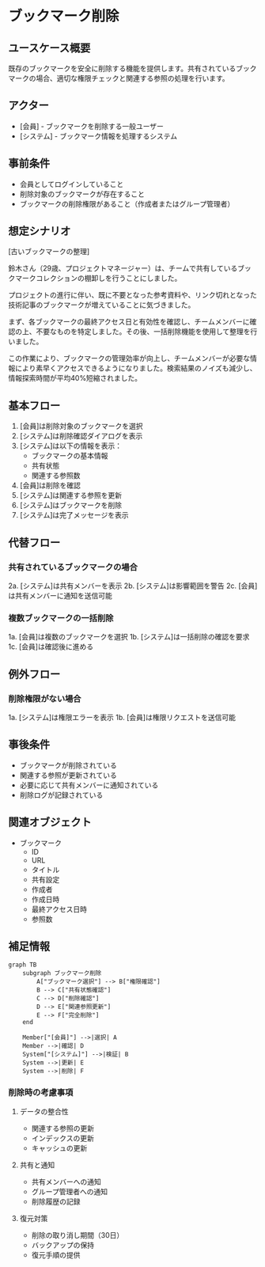 # ブックマーク削除

## ユースケース概要

既存のブックマークを安全に削除する機能を提供します。共有されているブックマークの場合、適切な権限チェックと関連する参照の処理を行います。

## アクター

- [会員] - ブックマークを削除する一般ユーザー
- [システム] - ブックマーク情報を処理するシステム

## 事前条件

- 会員としてログインしていること
- 削除対象のブックマークが存在すること
- ブックマークの削除権限があること（作成者またはグループ管理者）

## 想定シナリオ

[古いブックマークの整理]

鈴木さん（29歳、プロジェクトマネージャー）は、チームで共有しているブックマークコレクションの棚卸しを行うことにしました。

プロジェクトの進行に伴い、既に不要となった参考資料や、リンク切れとなった技術記事のブックマークが増えていることに気づきました。

まず、各ブックマークの最終アクセス日と有効性を確認し、チームメンバーに確認の上、不要なものを特定しました。その後、一括削除機能を使用して整理を行いました。

この作業により、ブックマークの管理効率が向上し、チームメンバーが必要な情報により素早くアクセスできるようになりました。検索結果のノイズも減少し、情報探索時間が平均40%短縮されました。

## 基本フロー

1. [会員]は削除対象のブックマークを選択
2. [システム]は削除確認ダイアログを表示
3. [システム]は以下の情報を表示：
   - ブックマークの基本情報
   - 共有状態
   - 関連する参照数
4. [会員]は削除を確認
5. [システム]は関連する参照を更新
6. [システム]はブックマークを削除
7. [システム]は完了メッセージを表示

## 代替フロー

### 共有されているブックマークの場合

2a. [システム]は共有メンバーを表示
2b. [システム]は影響範囲を警告
2c. [会員]は共有メンバーに通知を送信可能

### 複数ブックマークの一括削除

1a. [会員]は複数のブックマークを選択
1b. [システム]は一括削除の確認を要求
1c. [会員]は確認後に進める

## 例外フロー

### 削除権限がない場合

1a. [システム]は権限エラーを表示
1b. [会員]は権限リクエストを送信可能

## 事後条件

- ブックマークが削除されている
- 関連する参照が更新されている
- 必要に応じて共有メンバーに通知されている
- 削除ログが記録されている

## 関連オブジェクト

- ブックマーク
  - ID
  - URL
  - タイトル
  - 共有設定
  - 作成者
  - 作成日時
  - 最終アクセス日時
  - 参照数

## 補足情報

```mermaid
graph TB
    subgraph ブックマーク削除
        A["ブックマーク選択"] --> B["権限確認"]
        B --> C["共有状態確認"]
        C --> D["削除確認"]
        D --> E["関連参照更新"]
        E --> F["完全削除"]
    end

    Member["[会員]"] -->|選択| A
    Member -->|確認| D
    System["[システム]"] -->|検証| B
    System -->|更新| E
    System -->|削除| F
```

### 削除時の考慮事項

1. データの整合性
   - 関連する参照の更新
   - インデックスの更新
   - キャッシュの更新

2. 共有と通知
   - 共有メンバーへの通知
   - グループ管理者への通知
   - 削除履歴の記録

3. 復元対策
   - 削除の取り消し期間（30日）
   - バックアップの保持
   - 復元手順の提供